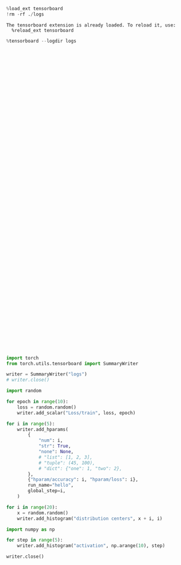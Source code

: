 ```python
%load_ext tensorboard
!rm -rf ./logs
```

    The tensorboard extension is already loaded. To reload it, use:
      %reload_ext tensorboard



```python
%tensorboard --logdir logs
```



<iframe id="tensorboard-frame-85bcc7e1be6b723f" width="100%" height="800" frameborder="0">
</iframe>
<script>
  (function() {
    const frame = document.getElementById("tensorboard-frame-85bcc7e1be6b723f");
    const url = new URL("/", window.location);
    const port = 6006;
    if (port) {
      url.port = port;
    }
    frame.src = url;
  })();
</script>




```python
import torch
from torch.utils.tensorboard import SummaryWriter

writer = SummaryWriter("logs")
# writer.close()
```


```python
import random

for epoch in range(10):
    loss = random.random()
    writer.add_scalar("Loss/train", loss, epoch)
```


```python
for i in range(5):
    writer.add_hparams(
        {
            "num": i,
            "str": True,
            "none": None,
            # "list": [1, 2, 3],
            # "tuple": (45, 100),
            # "dict": {"one": 1, "two": 2},
        },
        {"hparam/accuracy": i, "hparam/loss": i},
        run_name="hello",
        global_step=i,
    )
```


```python
for i in range(20):
    x = random.random()
    writer.add_histogram("distribution centers", x + i, i)
```


```python
import numpy as np

for step in range(5):
    writer.add_histogram("activation", np.arange(10), step)
```


```python
writer.close()
```


```python

```
